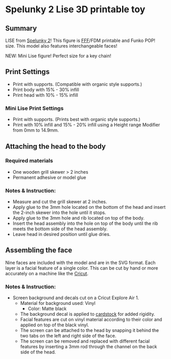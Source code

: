 # Spelunky 2 Lise 3D printable toy

## Summary

LISE from [Spelunky 2](https://store.steampowered.com/app/418530/Spelunky_2/)! This figure is [FFF](https://en.wikipedia.org/wiki/Fused_filament_fabrication)/FDM printable and Funko POP! size. This model also features interchangeable faces!

NEW: Mini Lise figure! Perfect size for a key chain!

## Print Settings

- Print with supports. (Compatible with organic style supports.)
- Print body with 15% - 30% infill
- Print head with 10% - 15% infill

### Mini Lise Print Settings

- Print with supports. (Prints best with organic style supports.)
- Print with 10% infill and 15% - 20% infill using a Height range Modifier from 0mm to 14.9mm.

## Attaching the head to the body

### Required materials

- One wooden grill skewer > 2 inches
- Permanent adhesive or model glue

### Notes & Instruction:

- Measure and cut the grill skewer at 2 inches.
- Apply glue to the 3mm hole located on the bottom of the head and insert the 2-inch skewer into the hole until it stops.
- Apply glue to the 3mm hole and rib located on top of the body.
- Insert the head assembly into the hole on top of the body until the rib meets the bottom side of the head assembly.
- Leave head in desired position until glue dries.

## Assembling the face

Nine faces are included with the model and are in the SVG format. Each layer is a facial feature of a single color. This can be cut by hand or more accurately on a machine like the [Cricut](https://cricut.com/en_us).

### Notes & Instruction:

- Screen background and decals cut on a Cricut Explore Air 1.
	+ Material for background used: Vinyl
		+ Color: Matte black
	+ The background decal is applied to [cardstock](https://en.wikipedia.org/wiki/Card_stock) for added rigidity.
	+ Facial features are cut on vinyl material according to their color and applied on top of the black vinyl.
	+ The screen can be attached to the head by snapping it behind the two tabs on the left and right side of the face.
	+ The screen can be removed and replaced with different facial features by inserting a 3mm rod through the channel on the back side of the head.